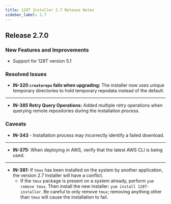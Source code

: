 ```yaml
---
title: 128T Installer 2.7 Release Notes
sidebar_label: 2.7
---
```


## Release 2.7.0

### New Features and Improvements

- Support for 128T version 5.1

### Resolved Issues

- **IN-320 `createrepo` fails when upgrading:** The installer now uses unique temporary directories to hold temporary repodata instead of the default.
------
- **IN-385 Retry Query Operations:** Added multiple retry operations when querying remote repositories during the installation process. 

### Caveats

- **IN-343** - Installation process may incorrectly identify a failed download.
------
- **IN-375:** When deploying in AWS, verify that the latest AWS CLI is being used. 
------
- **IN-381:** If `tmux` has been installed on the system by another application, the version 2.7 Installer will have a conflict. 
	- If the `tmux` package is present on a system already, perform `yum remove tmux`. Then install the new installer: `yum install 128T-installer`. Be careful to only remove `tmux`; removing anything other than `tmux` will cause the installation to fail.  
